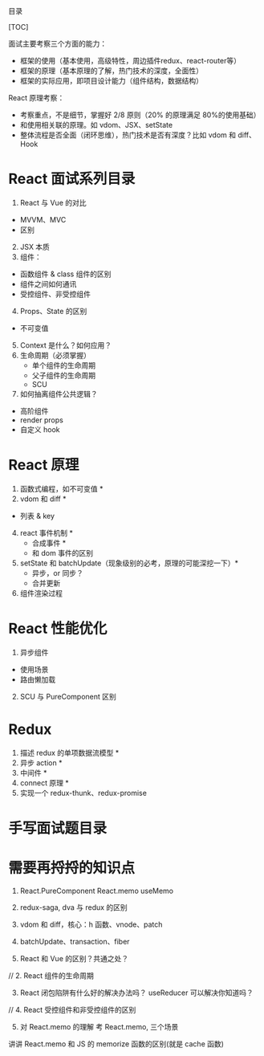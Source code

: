 目录

[TOC]

面试主要考察三个方面的能力：
- 框架的使用（基本使用，高级特性，周边插件redux、react-router等）
- 框架的原理（基本原理的了解，热门技术的深度，全面性）
- 框架的实际应用，即项目设计能力（组件结构，数据结构）

React 原理考察：
- 考察重点，不是细节，掌握好 2/8 原则（20% 的原理满足 80%的使用基础）
- 和使用相关联的原理。如 vdom、JSX、setState
- 整体流程是否全面（闭环思维），热门技术是否有深度？比如 vdom 和 diff、Hook


# React 面试系列目录
1. React 与 Vue 的对比
  - MVVM、MVC
  - 区别
2. JSX 本质
3. 组件：
  - 函数组件 & class 组件的区别
  - 组件之间如何通讯
  - 受控组件、非受控组件
4. Props、State 的区别
  - 不可变值  
5. Context 是什么？如何应用？
6. 生命周期（必须掌握）
    - 单个组件的生命周期
    - 父子组件的生命周期
    - SCU
7. 如何抽离组件公共逻辑？
  - 高阶组件
  - render props
  - 自定义 hook




# React 原理
1. 函数式编程，如不可变值 *
2. vdom 和 diff * 
  - 列表 & key
4. react 事件机制 *
    - 合成事件 *
    - 和 dom 事件的区别  
5. setState 和 batchUpdate（现象级别的必考，原理的可能深挖一下）*
    - 异步，or 同步？
    - 合并更新
6. 组件渲染过程


# React 性能优化
1. 异步组件
  - 使用场景
  - 路由懒加载
2. SCU 与 PureComponent 区别

# Redux
1. 描述 redux 的单项数据流模型 *
2. 异步 action *
3. 中间件 *
4. connect 原理 *
5. 实现一个 redux-thunk、redux-promise




# 手写面试题目录


# 需要再捋捋的知识点
1. React.PureComponent React.memo useMemo
2. redux-saga, dva 与 redux 的区别
3. vdom 和 diff，核心：h 函数、vnode、patch
4. batchUpdate、transaction、fiber


1. React 和 Vue 的区别？共通之处？

// 2. React 组件的生命周期


3. React 闭包陷阱有什么好的解决办法吗？
useReducer 可以解决你知道吗？

// 4. React 受控组件和非受控组件的区别

5. 对 React.memo 的理解
考 React.memo, 三个场景

讲讲 React.memo 和 JS 的 memorize 函数的区别(就是 cache 函数)
